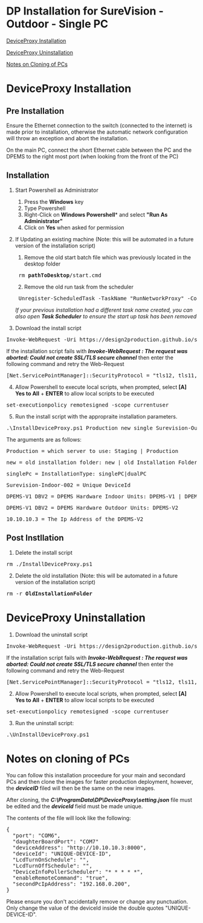 # DP Installation for SureVision - Outdoor - Single PC

[DeviceProxy Installation](#deviceproxy-installation)

[DeviceProxy Uninstallation](#deviceproxy-uninstallation)

[Notes on Cloning of PCs](#notes-on-cloning-of-pcs)

# DeviceProxy Installation

## Pre Installation
Ensure the Ethernet connection to the switch (connected to the internet) is made prior to installation, otherwise the automatic network configuration will throw an exception and abort the installation.

On the main PC, connect the short Ethernet cable between the PC and the DPEMS to the right most port (when looking from the front of the PC)

## Installation

1. Start Powershell as Administrator
    1. Press the **Windows** key
    2. Type Powershell
    3. Right-Click on **Windows Powershell*** and select **"Run As Administrator"**
    4. Click on **Yes** when asked for permission

2. If Updating an existing machine (Note: this will be automated in a future version of the installation script)

    1. Remove the old start batch file which was previously located in the desktop folder
    <pre> rm <b>pathToDesktop</b>/start.cmd </pre>

    2. Remove the old run task from the scheduler
    <pre> Unregister-ScheduledTask -TaskName "RunNetworkProxy" -Confirm:$false </pre>
    *If your previous installation had a different task name created, you can also open <b>Task Scheduler</b> to ensure the start up task has been removed*

3. Download the install script
<pre>
Invoke-WebRequest -Uri https://design2production.github.io/scoop/InstallDeviceProxy.ps1 -OutFile InstallDeviceProxy.ps1
</pre>

If the installation script fails with ***Invoke-WebRequest : The request was aborted: Could not create SSL/TLS secure channel*** then enter the following command and retry the Web-Request
<pre>
[Net.ServicePointManager]::SecurityProtocol = "tls12, tls11, tls"
</pre>

4. Allow Powershell to execute local scripts, when prompted, select **[A] Yes to All** + **ENTER** to allow local scripts to be executed
<pre>
set-executionpolicy remotesigned -scope currentuser  
</pre>

5. Run the install script with the appropraite installation parameters.

<pre>.\InstallDeviceProxy.ps1 Production new single Surevision-Outdoor-002 DPEMS-V2 10.10.10.3</pre> 

The arguments are as follows:
<pre>Production = which server to use: Staging | Production</pre>
<pre>new = old installation folder: new | old Installation Folder</pre>
<pre>singlePc = InstallationType: singlePC|dualPC</pre>
<pre>Surevision-Indoor-002 = Unique DeviceId</pre>
<pre>DPEMS-V1_DBV2 = DPEMS Hardware Indoor Units: DPEMS-V1 | DPEMS-V1_DBV2 | DPEMS-V1_DBV3 | MS-V1_FANEXT</pre>
<pre>DPEMS-V1_DBV2 = DPEMS Hardware Outdoor Units: DPEMS-V2</pre>
<pre>10.10.10.3 = The Ip Address of the DPEMS-V2</pre>

## Post Instllation

1. Delete the install script
<pre>
rm ./InstallDeviceProxy.ps1
</pre>

2. Delete the old installation (Note: this will be automated in a future version of the installation script)
<pre>
rm -r <b>OldInstallationFolder</b>
</pre>

# DeviceProxy Uninstallation

1. Download the uninstall script
<pre>
Invoke-WebRequest -Uri https://design2production.github.io/scoop/UnInstallDeviceProxy.ps1 -OutFile UnInstallDeviceProxy.ps1
</pre>

If the installation script fails with ***Invoke-WebRequest : The request was aborted: Could not create SSL/TLS secure channel*** then enter the following command and retry the Web-Request
<pre>
[Net.ServicePointManager]::SecurityProtocol = "tls12, tls11, tls"
</pre>

2. Allow Powershell to execute local scripts, when prompted, select **[A] Yes to All** + **ENTER** to allow local scripts to be executed
<pre>
set-executionpolicy remotesigned -scope currentuser  
</pre>

3. Run the uninstall script:
<pre>
.\UnInstallDeviceProxy.ps1
</pre>

# Notes on cloning of PCs

You can follow this installation proceedure for your main and secondard PCs and then clone the images for faster production deployment, however, the ***deviceID*** filed will then be the same on the new images.

After cloning, the ***C:\ProgramData\DP\DeviceProxy\setting.json*** file must be edited and the ***deviceId*** field must be made unique.

The contents of the file will look like the following:
<pre>
{
  "port": "COM6",
  "daughterBoardPort": "COM7"
  "deviceAddress": "http://10.10.10.3:8000",
  "deviceId": "UNIQUE-DEVICE-ID",
  "LcdTurnOnSchedule": "",
  "LcdTurnOffSchedule": "",
  "DeviceInfoPollerScheduler": "* * * * *",
  "enableRemoteCommand": "true",
  "secondPcIpAddress": "192.168.0.200",
}
</pre>

Please ensure you don't accidentally remove or change any punctuation. Only change the value of the deviceId inside the double quotes "UNIQUE-DEVICE-ID".